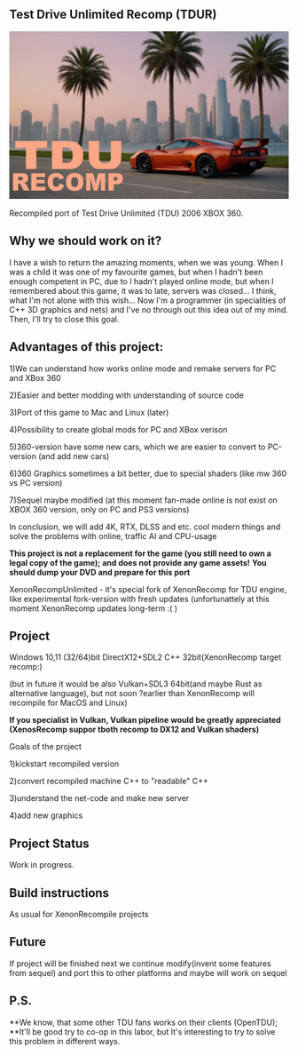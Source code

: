 ## Test Drive Unlimited Recomp (TDUR)
<p align="center">
<img src="https://raw.githubusercontent.com/testdriveupgrade/TDU_rev/refs/heads/main/tdur2.jpg" width="512"/>
 </p>
Recompiled port of Test Drive Unlimited (TDU) 2006 XBOX 360. 

## Why we should work on it?
I have a wish to return the amazing moments, when we was young.
When I was a child it was one of my favourite games, but when I hadn't been enough competent in PC, due to I hadn't played online mode,
but when I remembered about this game, it was to late, servers was closed...
I think, what I'm not alone with this wish...
Now I'm a programmer (in specialities of C++ 3D graphics and nets) and I've no through out this idea out of my mind. 
Then, I'll try to close this goal.

## Advantages of this project:
1)We can understand how works online mode and remake servers for PC and XBox 360

2)Easier and better modding with understanding of source code

3)Port of this game to Mac and Linux (later)

4)Possibility to create global mods for PC and XBox verison 

5)360-version have some new cars, which we are easier to convert to PC-version (and add new cars)

6)360 Graphics sometimes a bit better, due to special shaders (like mw 360 vs PC version)

7)Sequel maybe modified (at this moment fan-made online is not exist on XBOX 360 version, only on PC and PS3 versions) 

In conclusion, we will add 4K, RTX, DLSS and etc. cool modern things and solve the problems with online, traffic AI and CPU-usage

**This project is not a replacement for the game (you still need to own a legal copy of the game); and does not provide any game assets!**
**You should dump your DVD and prepare for this port**

XenonRecompUnlimited - it's special fork of XenonRecomp for TDU engine, like experimental fork-version with fresh updates
 (unfortunattely at this moment XenonRecomp updates long-term :( )

## Project 
Windows 10,11 (32/64)bit
DirectX12+SDL2 C++ 32bit(XenonRecomp target recomp:)

(but in future it would be also Vulkan+SDL3 64bit(and maybe Rust as alternative language), but not soon ?earlier than XenonRecomp will recompile for MacOS and Linux)

**If you specialist in Vulkan, Vulkan pipeline would be greatly appreciated (XenosRecomp suppor tboth recomp to DX12 and Vulkan shaders)**

Goals of the project 

1)kickstart recompiled version

2)convert recompiled machine C++ to "readable" C++

3)understand the net-code and make new server

4)add new graphics

## Project Status
Work in progress.

## Build instructions
As usual for XenonRecompile projects

## Future
If project will be finished next we continue modify(invent some features from sequel) and port 
this to other platforms and maybe will work on sequel

## P.S.
**We know, that some other TDU fans works on their clients (OpenTDU); 
**It'll be good try to co-op in this labor, but It's interesting to try to solve this problem in different ways.
